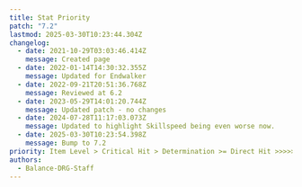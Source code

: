 ```yaml
---
title: Stat Priority
patch: "7.2"
lastmod: 2025-03-30T10:23:44.304Z
changelog:
  - date: 2021-10-29T03:03:46.414Z
    message: Created page
  - date: 2022-01-14T14:30:32.355Z
    message: Updated for Endwalker
  - date: 2022-09-21T20:51:36.768Z
    message: Reviewed at 6.2
  - date: 2023-05-29T14:01:20.744Z
    message: Updated patch - no changes
  - date: 2024-07-28T11:17:03.073Z
    message: Updated to highlight Skillspeed being even worse now.
  - date: 2025-03-30T10:23:54.398Z
    message: Bump to 7.2
priority: Item Level > Critical Hit > Determination >= Direct Hit >>>>> Skill Speed
authors:
  - Balance-DRG-Staff
---
```

